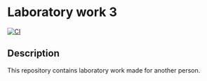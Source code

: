 # Laboratory work 3

[![CI](https://github.com/alvinseville7cf/mono-laboratorywork3/actions/workflows/ci.yml/badge.svg)](https://github.com/alvinseville7cf/mono-laboratorywork3/actions/workflows/ci.yml)

## Description

This repository contains laboratory work made for another person.
